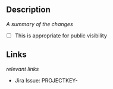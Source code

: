 ## Description

_A summary of the changes_

- [ ] This is appropriate for public visibility

## Links

_relevant links_

- Jira Issue: PROJECTKEY-<num>

